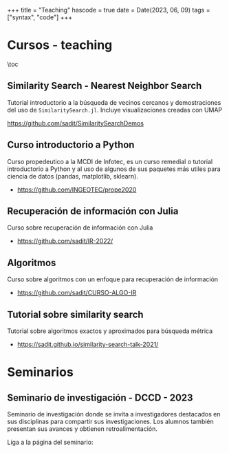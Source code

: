 +++
title = "Teaching"
hascode = true
date = Date(2023, 06, 09)
tags = ["syntax", "code"]
+++

# Cursos - teaching
\toc


## Similarity Search - Nearest Neighbor Search
Tutorial introductorio a la búsqueda de vecinos cercanos y demostraciones del uso de `SimilaritySearch.jl`. Incluye visualizaciones creadas con UMAP

<https://github.com/sadit/SimilaritySearchDemos>

## Curso introductorio a Python
Curso propedeutico a la MCDI de Infotec, es un curso remedial o tutorial introductorio a Python y al uso de algunos de sus paquetes
más utiles para ciencia de datos (pandas, matplotlib, sklearn).

- <https://github.com/INGEOTEC/prope2020>

## Recuperación de información con Julia
Curso sobre recuperación de información con Julia

- <https://github.com/sadit/IR-2022/>

## Algoritmos
Curso sobre algoritmos con un enfoque para recuperación de información

- <https://github.com/sadit/CURSO-ALGO-IR>

## Tutorial sobre similarity search
Tutorial sobre algoritmos exactos y aproximados para búsqueda métrica

- <https://sadit.github.io/similarity-search-talk-2021/>

# Seminarios

## Seminario de investigación - DCCD - 2023
Seminario de investigación donde se invita a investigadores destacados en sus disciplinas para compartir sus investigaciones.
Los alumnos también presentan sus avances y obtienen retroalimentación. 

Liga a la página del seminario: <seminario-2023/>

